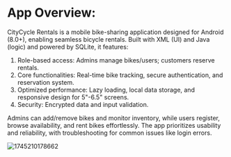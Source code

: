 # App Overview:
CityCycle Rentals is a mobile bike-sharing application designed for Android (8.0+), enabling seamless bicycle rentals. Built with XML (UI) and Java (logic) and powered by SQLite, it features:

1. Role-based access: Admins manage bikes/users; customers reserve rentals.
2. Core functionalities: Real-time bike tracking, secure authentication, and reservation system.
3. Optimized performance: Lazy loading, local data storage, and responsive design for 5"-6.5" screens.
4. Security: Encrypted data and input validation.

Admins can add/remove bikes and monitor inventory, while users register, browse availability, and rent bikes effortlessly. The app prioritizes usability and reliability, with troubleshooting for common issues like login errors.


![1745210178662](https://github.com/user-attachments/assets/feb0c430-6fd5-438c-b387-130c994661f2)
